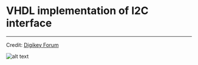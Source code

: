 # VHDL implementation of I2C interface
***
Credit: [Digikey Forum](https://forum.digikey.com/t/i2c-master-vhdl/12797)

![alt text](https://github.com/Jafarshamsi/FPGA/blob/02.RTL/02_RTL_I2C/Img/1.jepg)
